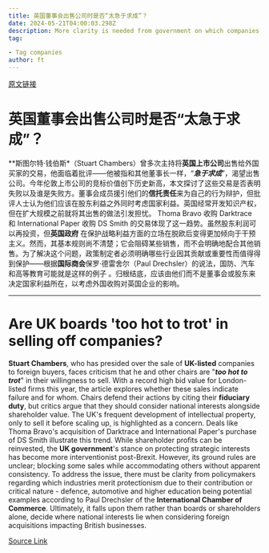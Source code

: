 ```yaml
---
title: 英国董事会出售公司时是否“太急于求成”？
date: 2024-05-21T04:00:03.298Z
description: More clarity is needed from government on which companies should be protected
tag: 

- Tag companies
author: ft
---
```


[原文链接](https://ft.com/content/03c5c565-b002-4fa7-8935-7f8162a9c41a)

# 英国董事会出售公司时是否“太急于求成”？

*\*斯图尔特·钱伯斯\*（Stuart Chambers）曾多次主持将**英国上市公司**出售给外国买家的交易，他面临着批评——他被指和其他董事长一样，“***急于求成***”，渴望出售公司。今年伦敦上市公司的竞标价值创下历史新高，本文探讨了这些交易是否表明失败以及谁是失败方。董事会成员援引他们的**信托责任**来为自己的行为辩护，但批评人士认为他们应该在股东利益之外同时考虑国家利益。英国经常开发知识产权，但在扩大规模之前就将其出售的做法引发担忧。 Thoma Bravo 收购 Darktrace 和 International Paper 收购 DS Smith 的交易体现了这一趋势。虽然股东利润可以再投资，但**英国政府** 在保护战略利益方面的立场在脱欧后变得更加倾向于干预主义。然而，其基本规则尚不清楚；它会阻碍某些销售，而不会明确地配合其他销售。为了解决这个问题，政策制定者必须明确哪些行业因其贡献或重要性而值得得到保护——根据**国际商会**保罗·德雷舍尔（Paul Drechsler）的说法，国防、汽车和高等教育可能就是这样的例子 。归根结底，应该由他们而不是董事会或股东来决定国家利益所在，以考虑外国收购对英国企业的影响。

---

# Are UK boards 'too hot to trot' in selling off companies? 

**Stuart Chambers**, who has presided over the sale of **UK-listed** companies to foreign buyers, faces criticism that he and other chairs are "***too hot to trot***" in their willingness to sell. With a record high bid value for London-listed firms this year, the article explores whether these sales indicate failure and for whom. Chairs defend their actions by citing their **fiduciary duty**, but critics argue that they should consider national interests alongside shareholder value. The UK's frequent development of intellectual property, only to sell it before scaling up, is highlighted as a concern. Deals like Thoma Bravo's acquisition of Darktrace and International Paper's purchase of DS Smith illustrate this trend. While shareholder profits can be reinvested, the **UK government**'s stance on protecting strategic interests has become more interventionist post-Brexit. However, its ground rules are unclear; blocking some sales while accommodating others without apparent consistency. To address the issue, there must be clarity from policymakers regarding which industries merit protectionism due to their contribution or critical nature - defence, automotive and higher education being potential examples according to Paul Drechsler of the **International Chamber of Commerce**. Ultimately, it falls upon them rather than boards or shareholders alone, decide where national interests lie when considering foreign acquisitions impacting British businesses.

[Source Link](https://ft.com/content/03c5c565-b002-4fa7-8935-7f8162a9c41a)

